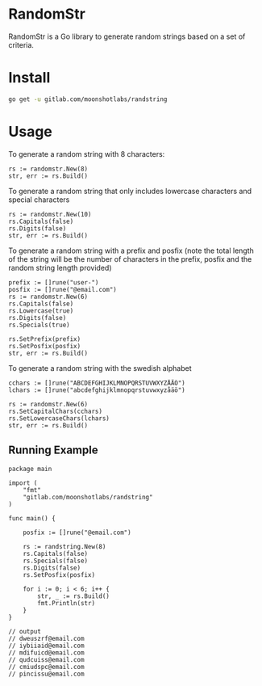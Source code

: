 RandomStr
=========

RandomStr is a Go library to generate random strings based on a set of criteria.

Install
=======

```bash
go get -u gitlab.com/moonshotlabs/randstring
```

Usage
=====

To generate a random string with 8 characters:

```golang
rs := randomstr.New(8)
str, err := rs.Build()
```

To generate a random string that only includes lowercase characters and special characters

```golang
rs := randomstr.New(10)
rs.Capitals(false)
rs.Digits(false)
str, err := rs.Build()
```

To generate a random string with a prefix and posfix (note the total length of the string will be the number of characters in the prefix, posfix and the random string length provided)

```golang
prefix := []rune("user-")
posfix := []rune("@email.com")
rs := randomstr.New(6)
rs.Capitals(false)
rs.Lowercase(true)
rs.Digits(false)
rs.Specials(true)

rs.SetPrefix(prefix)
rs.SetPosfix(posfix)
str, err := rs.Build()
```

To generate a random string with the swedish alphabet

```golang
cchars := []rune("ABCDEFGHIJKLMNOPQRSTUVWXYZÅÄÖ")
lchars := []rune("abcdefghijklmnopqrstuvwxyzåäö")

rs := randomstr.New(6)
rs.SetCapitalChars(cchars)
rs.SetLowercaseChars(lchars)
str, err := rs.Build()
```

Running Example
---------------

```golang
package main

import (
	"fmt"
	"gitlab.com/moonshotlabs/randstring"
)

func main() {

	posfix := []rune("@email.com")

	rs := randstring.New(8)
    rs.Capitals(false)
    rs.Specials(false)
    rs.Digits(false)
	rs.SetPosfix(posfix)

	for i := 0; i < 6; i++ {
		str, _ := rs.Build()
		fmt.Println(str)
	}
}

// output
// dweuszrf@email.com
// iybiiaid@email.com
// mdifuicd@email.com
// qudcuiss@email.com
// cmiudspc@email.com
// pincissu@email.com
```


